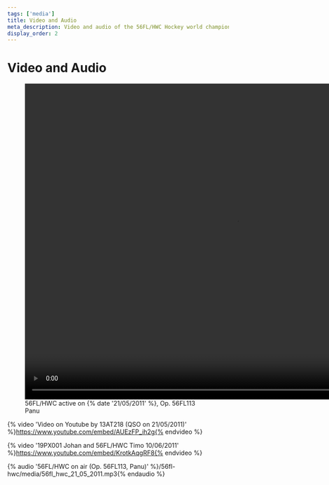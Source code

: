 ```yaml
---
tags: ['media']
title: Video and Audio
meta_description: Video and audio of the 56FL/HWC Hockey world championship SES
display_order: 2
---
```


# Video and Audio

<figure class="video">
<video width="960" height="720" controls>
<source src="https://fldx.org/activations/56fl_hwc_21052011_op_panu.mp4" type="video/mp4">
Your browser does not support the video element.
</video>
<figcaption>56FL/HWC active on {% date '21/05/2011' %}, Op. 56FL113 Panu</figcaption>
</figure>

{% video 'Video on Youtube by 13AT218 (QSO on 21/05/2011)' %}https://www.youtube.com/embed/AUEzFP_ih2g{% endvideo %}

{% video '19PX001 Johan and 56FL/HWC Timo 10/06/2011' %}https://www.youtube.com/embed/KrotkAqgRF8{% endvideo %}

{% audio '56FL/HWC on air (Op. 56FL113, Panu)' %}/56fl-hwc/media/56fl_hwc_21_05_2011.mp3{% endaudio %}
